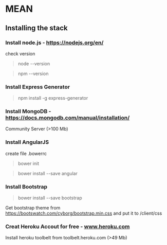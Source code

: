 # MEAN

## Installing the stack

### Install node.js - https://nodejs.org/en/

check version

>node --version

>npm --version

### Install Express Generator 

> npm install -g express-generator

### Install MongoDB - https://docs.mongodb.com/manual/installation/

Community Server (>100 Mb)

### Install AngularJS

create file .bowerrc

> bower init

> bower install --save angular

### Install Bootstrap

>bower install --save bootstrap

Get bootstrap theme from https://bootswatch.com/cyborg/bootstrap.min.css and put it to /client/css

### Creat Heroku Accout for free - www.heroku.com

Install heroku toolbelt from toolbelt.heroku.com (>49 Mb)
